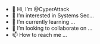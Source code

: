 - 👋 Hi, I’m @CyperAttack
- 👀 I’m interested in Systems Sec...
- 🌱 I’m currently learning ...
- 💞️ I’m looking to collaborate on ...
- 📫 How to reach me ...

<!---
CyperAttack/CyperAttack is a ✨ special ✨ repository because its `README.md` (this file) appears on your GitHub profile.
You can click the Preview link to take a look at your changes.
--->
